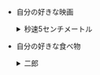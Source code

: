  - 自分の好きな映画
　　<details><summary>秒速5センチメートル</summary>新海誠監督作品で、短編3部作の泣ける映画です。</details>


 - 自分の好きな食べ物
 　<details><summary>二郎</summary>本店は慶応義塾大学の近くにあります。店主の山田さんから始まった二郎は素晴らしい豚の餌として有名です。</details>
